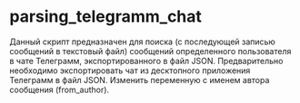 # parsing_telegramm_chat
Данный скрипт предназначен для поиска (с последующей записью сообщений в текстовый файл) сообщений определенного пользователя
в чате Телеграмм, экспортированного в файл JSON. Предварительно необходимо экспортировать чат из десктопного приложения Телеграмм в файл JSON.
Изменить переменную с именем автора сообщения (from_author).
